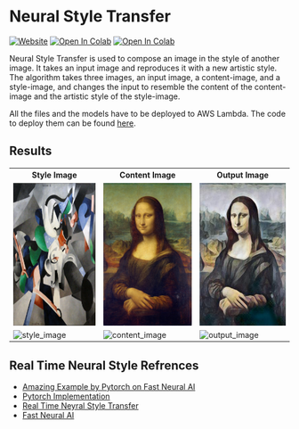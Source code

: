 # Neural Style Transfer

[![Website](https://img.shields.io/badge/Website-green.svg)](http://face-operations.s3-website-us-east-1.amazonaws.com/)
[![Open In Colab](https://colab.research.google.com/assets/colab-badge.svg)](https://colab.research.google.com/github/pankaj90382/TSAI-2/blob/master/S8/neural_style/msgnet.ipynb)
[![Open In Colab](https://colab.research.google.com/assets/colab-badge.svg)](https://colab.research.google.com/github/pankaj90382/TSAI-2/blob/master/S8/neural_style/neural_style_tutorial.ipynb)


Neural Style Transfer is used to compose an image in the style of another image. It takes an input image and reproduces it with a new artistic style. The algorithm takes three images, an input image, a content-image, and a style-image, and changes the input to resemble the content of the content-image and the artistic style of the style-image.

All the files and the models have to be deployed to AWS Lambda. The code to deploy them can be found [here](deployment/).

## Results

<TABLE>
  <TR>
    <TH>Style Image</TH>
    <TH>Content Image</TH>
    <TH>Output Image</TH>
  </TR>
   <TR>
      <TD><img src="udnie.jpg" alt="style_image"
	title="Style Image" width="256" height="256" /></TD>
      <TD><img src="MonoLisa.jpg" alt="content_image"
	title="Content Image" width="256" height="256" /></TD>
      <TD><img src="MonoLisaStyle.jpg" alt="output_image"
	 width="256" height="256" /></TD>
   </TR>
   <TR>
      <TD><img src="" alt="style_image"
	title="Style Image" width="256" height="256" /></TD>
      <TD><img src="" alt="content_image"
	title="Content Image" width="256" height="256" /></TD>
      <TD><img src="" alt="output_image"
	 width="256" height="256" /></TD>
   </TR>
</TABLE>

## Real Time Neural Style Refrences
- [Amazing Example by Pytorch on Fast Neural AI](https://github.com/pytorch/examples/tree/master/fast_neural_style)
- [Pytorch Implementation](https://pytorch.org/tutorials/advanced/neural_style_tutorial.html)
- [Real Time Neyral Style Transfer](https://github.com/zhanghang1989/PyTorch-Multi-Style-Transfer#msg-net)
- [Fast Neural AI](https://github.com/williamFalcon/fast-neural-style)
